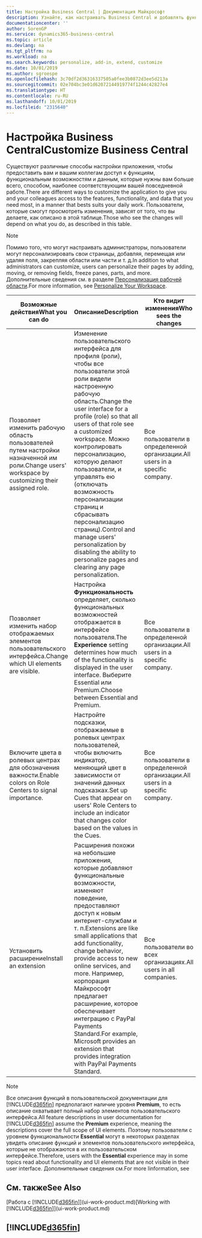 ```yaml
---
title: Настройка Business Central | Документация Майкрософт
description: Узнайте, как настраивать Business Central и добавлять функциональность.
documentationcenter: ''
author: SorenGP
ms.service: dynamics365-business-central
ms.topic: article
ms.devlang: na
ms.tgt_pltfrm: na
ms.workload: na
ms.search.keywords: personalize, add-in, extend, customize
ms.date: 10/01/2019
ms.author: sgroespe
ms.openlocfilehash: 3c70df2d36316337505a0fee3b0872d3ee5d213a
ms.sourcegitcommit: 02e704bc3e01d62072144919774f1244c42827e4
ms.translationtype: HT
ms.contentlocale: ru-RU
ms.lasthandoff: 10/01/2019
ms.locfileid: "2315640"
---
```

# <a name="customize-business-central"></a><span data-ttu-id="fd491-103">Настройка Business Central</span><span class="sxs-lookup"><span data-stu-id="fd491-103">Customize Business Central</span></span>
<span data-ttu-id="fd491-104">Существуют различные способы настройки приложения, чтобы предоставить вам и вашим коллегам доступ к функциям, функциональным возможностям и данным, которые нужны вам больше всего, способом, наиболее соответствующим вашей повседневной работе.</span><span class="sxs-lookup"><span data-stu-id="fd491-104">There are different ways to customize the application to give you and your colleagues access to the features, functionality, and data that you need most, in a manner that bests suits your daily work.</span></span> <span data-ttu-id="fd491-105">Пользователи, которые смогут просмотреть изменения, зависят от того, что вы делаете, как описано в этой таблице.</span><span class="sxs-lookup"><span data-stu-id="fd491-105">Those who see the changes will depend on what you do, as described in this table.</span></span>

> [!NOTE]
> <span data-ttu-id="fd491-106">Помимо того, что могут настраивать администраторы, пользователи могут персонализировать свои страницы, добавляя, перемещая или удаляя поля, закрепляя области или части и т. д.</span><span class="sxs-lookup"><span data-stu-id="fd491-106">In addition to what administrators can customize, users can personalize their pages by adding, moving, or removing fields, freeze panes, parts, and more.</span></span> <span data-ttu-id="fd491-107">Дополнительные сведения см. в разделе [Персонализация рабочей области](ui-personalization-user.md).</span><span class="sxs-lookup"><span data-stu-id="fd491-107">For more information, see [Personalize Your Workspace](ui-personalization-user.md).</span></span>

| <span data-ttu-id="fd491-108">Возможные действия</span><span class="sxs-lookup"><span data-stu-id="fd491-108">What you can do</span></span>    |  <span data-ttu-id="fd491-109">Описание</span><span class="sxs-lookup"><span data-stu-id="fd491-109">Description</span></span>  |  <span data-ttu-id="fd491-110">Кто видит изменения</span><span class="sxs-lookup"><span data-stu-id="fd491-110">Who sees the changes</span></span>  |  <span data-ttu-id="fd491-111">Дополнительная информация</span><span class="sxs-lookup"><span data-stu-id="fd491-111">More information</span></span>  |
|-----|---------------|---------|-------|
|<span data-ttu-id="fd491-112">Позволяет изменить рабочую область пользователей путем настройки назначенной им роли.</span><span class="sxs-lookup"><span data-stu-id="fd491-112">Change users' workspace by customizing their assigned role.</span></span>|<span data-ttu-id="fd491-113">Изменение пользовательского интерфейса для профиля (роли), чтобы все пользователи этой роли видели настроенную рабочую область.</span><span class="sxs-lookup"><span data-stu-id="fd491-113">Change the user interface for a profile (role) so that all users of that role see a customized workspace.</span></span> <span data-ttu-id="fd491-114">Можно контролировать персонализацию, которую делают пользователи, и управлять ею (отключать возможность персонализации страниц и сбрасывать персонализацию страниц).</span><span class="sxs-lookup"><span data-stu-id="fd491-114">Control and manage users' personalization by disabling the ability to personalize pages and clearing any page personalization.</span></span>|<span data-ttu-id="fd491-115">Все пользователи в определенной организации.</span><span class="sxs-lookup"><span data-stu-id="fd491-115">All users in a specific company.</span></span>|[<span data-ttu-id="fd491-116">Настройка страниц для профилей</span><span class="sxs-lookup"><span data-stu-id="fd491-116">Customize Pages for Profiles</span></span>](ui-personalization-manage.md)|
|<span data-ttu-id="fd491-117">Позволяет изменить набор отображаемых элементов пользовательского интерфейса.</span><span class="sxs-lookup"><span data-stu-id="fd491-117">Change which UI elements are visible.</span></span>|<span data-ttu-id="fd491-118">Настройка **Функциональность** определяет, сколько функциональных возможностей отображается в интерфейсе пользователя.</span><span class="sxs-lookup"><span data-stu-id="fd491-118">The **Experience** setting determines how much of the functionality is displayed in the user interface.</span></span> <span data-ttu-id="fd491-119">Выберите Essential или Premium.</span><span class="sxs-lookup"><span data-stu-id="fd491-119">Choose between Essential and Premium.</span></span>|<span data-ttu-id="fd491-120">Все пользователи в определенной организации.</span><span class="sxs-lookup"><span data-stu-id="fd491-120">All users in a specific company.</span></span>|[<span data-ttu-id="fd491-121">Изменение набора отображаемых функций</span><span class="sxs-lookup"><span data-stu-id="fd491-121">Change Which Features are Displayed</span></span>](ui-experiences.md)|
|<span data-ttu-id="fd491-122">Включите цвета в ролевых центрах для обозначения важности.</span><span class="sxs-lookup"><span data-stu-id="fd491-122">Enable colors on Role Centers to signal importance.</span></span>|<span data-ttu-id="fd491-123">Настройте подсказки, отображаемые в ролевых центрах пользователей, чтобы включить индикатор, меняющий цвет в зависимости от значений данных подсказках.</span><span class="sxs-lookup"><span data-stu-id="fd491-123">Set up Cues that appear on users' Role Centers to include an indicator that changes color based on the values in the Cues.</span></span>|<span data-ttu-id="fd491-124">Все пользователи в определенной организации.</span><span class="sxs-lookup"><span data-stu-id="fd491-124">All users in a specific company.</span></span>|[<span data-ttu-id="fd491-125">Настройка цветного индикатора в очередях</span><span class="sxs-lookup"><span data-stu-id="fd491-125">Set Up a Colored Indicator on Cues</span></span>](admin-how-set-up-colored-indicator-on-cues.md)|
|<span data-ttu-id="fd491-126">Установить расширение</span><span class="sxs-lookup"><span data-stu-id="fd491-126">Install an extension</span></span>|<span data-ttu-id="fd491-127">Расширения похожи на небольшие приложения, которые добавляют функциональные возможности, изменяют поведение, предоставляют доступ к новым интернет-службам и т. п.</span><span class="sxs-lookup"><span data-stu-id="fd491-127">Extensions are like small applications that add functionality, change behavior, provide access to new online services, and more.</span></span> <span data-ttu-id="fd491-128">Например, корпорация Майкрософт предлагает расширение, которое обеспечивает интеграцию с PayPal Payments Standard.</span><span class="sxs-lookup"><span data-stu-id="fd491-128">For example, Microsoft provides an extension that provides integration with PayPal Payments Standard.</span></span>|<span data-ttu-id="fd491-129">Все пользователи во всех организациях.</span><span class="sxs-lookup"><span data-stu-id="fd491-129">All users in all companies.</span></span>|[<span data-ttu-id="fd491-130">Настройка с помощью расширений</span><span class="sxs-lookup"><span data-stu-id="fd491-130">Customizing Using Extensions</span></span>](ui-extensions.md)|
> [!NOTE]
> <span data-ttu-id="fd491-131">Все описания функций в пользовательской документации для [!INCLUDE[d365fin](includes/d365fin_md.md)] предполагают наличие уровня **Premium**, то есть описание охватывает полный набор элементов пользовательского интерфейса.</span><span class="sxs-lookup"><span data-stu-id="fd491-131">All feature descriptions in user documentation for [!INCLUDE[d365fin](includes/d365fin_md.md)] assume the **Premium** experience, meaning the descriptions cover the full scope of UI elements.</span></span> <span data-ttu-id="fd491-132">Поэтому пользователи с уровнем функциональности **Essential** могут в некоторых разделах увидеть описание функций и элементов пользовательского интерфейса, которые не отображаются в их пользовательском интерфейсе.</span><span class="sxs-lookup"><span data-stu-id="fd491-132">Therefore, users with the **Essential** experience may in some topics read about functionality and UI elements that are not visible in their user interface.</span></span> <span data-ttu-id="fd491-133">Дополнительные сведения см.</span><span class="sxs-lookup"><span data-stu-id="fd491-133">For more linformation, see</span></span>

## <a name="see-also"></a><span data-ttu-id="fd491-134">См. также</span><span class="sxs-lookup"><span data-stu-id="fd491-134">See Also</span></span>
<span data-ttu-id="fd491-135">[Работа с [!INCLUDE[d365fin](includes/d365fin_md.md)]](ui-work-product.md)</span><span class="sxs-lookup"><span data-stu-id="fd491-135">[Working with [!INCLUDE[d365fin](includes/d365fin_md.md)]](ui-work-product.md)</span></span>  

## [!INCLUDE[d365fin](includes/free_trial_md.md)]  
